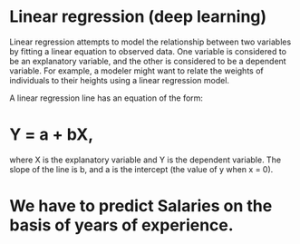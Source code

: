 # Linear regression (deep learning)

Linear regression attempts to model the relationship between two variables by fitting a linear equation to observed data. One variable is considered to be an explanatory variable, and the other is considered to be a dependent variable. For example, a modeler might want to relate the weights of individuals to their heights using a linear regression model.

A linear regression line has an equation of the form:
# Y = a + bX,
where X is the explanatory variable and Y is the dependent variable. 
The slope of the line is b, and a is the intercept (the value of y when x = 0).

# We have to predict Salaries on the basis of years of experience.
